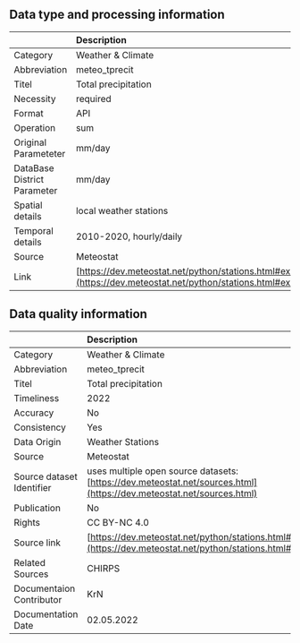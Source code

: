 ## Data type and processing information 

|                             | Description                                                                                                      |
|:----------------------------|:-----------------------------------------------------------------------------------------------------------------|
| Category                    | Weather & Climate                                                                                                |
| Abbreviation                | meteo_tprecit                                                                                                    |
| Titel                       | Total precipitation                                                                                              |
| Necessity                   | required                                                                                                         |
| Format                      | API                                                                                                              |
| Operation                   | sum                                                                                                              |
| Original Parameteter        | mm/day                                                                                                           |
| DataBase District Parameter | mm/day                                                                                                           |
| Spatial details             | local weather stations                                                                                           |
| Temporal details            | 2010-2020, hourly/daily                                                                                          |
| Source                      | Meteostat                                                                                                        |
| Link                        | [https://dev.meteostat.net/python/stations.html#example](https://dev.meteostat.net/python/stations.html#example) |

## Data quality information 

|                           | Description                                                                                                          |
|:--------------------------|:---------------------------------------------------------------------------------------------------------------------|
| Category                  | Weather & Climate                                                                                                    |
| Abbreviation              | meteo_tprecit                                                                                                        |
| Titel                     | Total precipitation                                                                                                  |
| Timeliness                | 2022                                                                                                                 |
| Accuracy                  | No                                                                                                                   |
| Consistency               | Yes                                                                                                                  |
| Data Origin               | Weather Stations                                                                                                     |
| Source                    | Meteostat                                                                                                            |
| Source dataset Identifier | uses multiple open source datasets: [https://dev.meteostat.net/sources.html](https://dev.meteostat.net/sources.html) |
| Publication               | No                                                                                                                   |
| Rights                    | CC BY-NC 4.0                                                                                                         |
| Source link               | [https://dev.meteostat.net/python/stations.html#example](https://dev.meteostat.net/python/stations.html#example)     |
| Related Sources           | CHIRPS                                                                                                               |
| Documentaion Contributor  | KrN                                                                                                                  |
| Documentation Date        | 02.05.2022                                                                                                           |
